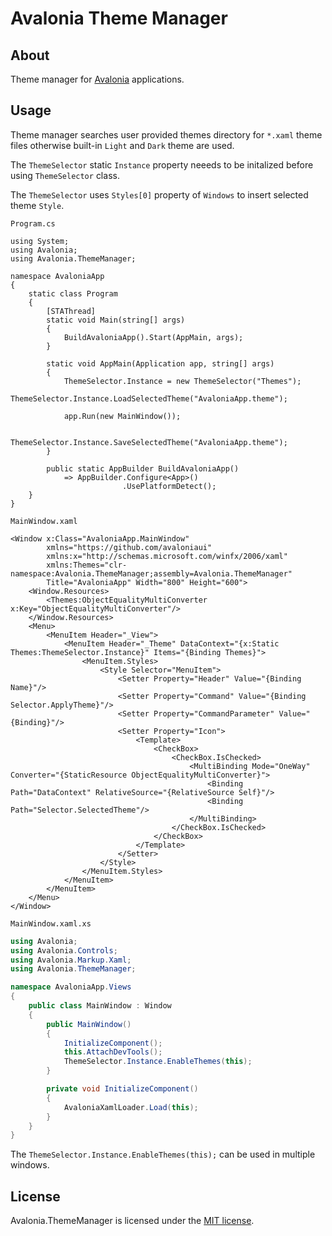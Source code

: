 # Avalonia Theme Manager

## About

Theme manager for [Avalonia](https://github.com/AvaloniaUI/Avalonia) applications.

## Usage

Theme manager searches user provided themes directory for `*.xaml` theme files otherwise built-in `Light` and `Dark` theme are used.

The `ThemeSelector` static `Instance` property neeeds to be initalized before using `ThemeSelector` class.

The `ThemeSelector` uses `Styles[0]` property of `Windows` to insert selected theme `Style`.

`Program.cs`

```
using System;
using Avalonia;
using Avalonia.ThemeManager;

namespace AvaloniaApp
{
    static class Program
    {
        [STAThread]
        static void Main(string[] args)
        {
            BuildAvaloniaApp().Start(AppMain, args);
        }

        static void AppMain(Application app, string[] args)
        {
            ThemeSelector.Instance = new ThemeSelector("Themes");
            ThemeSelector.Instance.LoadSelectedTheme("AvaloniaApp.theme");

            app.Run(new MainWindow());

            ThemeSelector.Instance.SaveSelectedTheme("AvaloniaApp.theme");
        }

        public static AppBuilder BuildAvaloniaApp()
            => AppBuilder.Configure<App>()
                         .UsePlatformDetect();
    }
}
```

`MainWindow.xaml`

```XAML
<Window x:Class="AvaloniaApp.MainWindow"
        xmlns="https://github.com/avaloniaui"
        xmlns:x="http://schemas.microsoft.com/winfx/2006/xaml"
        xmlns:Themes="clr-namespace:Avalonia.ThemeManager;assembly=Avalonia.ThemeManager"
        Title="AvaloniaApp" Width="800" Height="600">
    <Window.Resources>
        <Themes:ObjectEqualityMultiConverter x:Key="ObjectEqualityMultiConverter"/>
    </Window.Resources>
    <Menu>
        <MenuItem Header="_View">
            <MenuItem Header="_Theme" DataContext="{x:Static Themes:ThemeSelector.Instance}" Items="{Binding Themes}">
                <MenuItem.Styles>
                    <Style Selector="MenuItem">
                        <Setter Property="Header" Value="{Binding Name}"/>
                        <Setter Property="Command" Value="{Binding Selector.ApplyTheme}"/>
                        <Setter Property="CommandParameter" Value="{Binding}"/>
                        <Setter Property="Icon">
                            <Template>
                                <CheckBox>
                                    <CheckBox.IsChecked>
                                        <MultiBinding Mode="OneWay" Converter="{StaticResource ObjectEqualityMultiConverter}">
                                            <Binding Path="DataContext" RelativeSource="{RelativeSource Self}"/>
                                            <Binding Path="Selector.SelectedTheme"/>
                                        </MultiBinding>
                                    </CheckBox.IsChecked>
                                </CheckBox>
                            </Template>
                        </Setter>
                    </Style>
                </MenuItem.Styles>
            </MenuItem>
        </MenuItem>
    </Menu>
</Window>
```

`MainWindow.xaml.xs`

```C#
using Avalonia;
using Avalonia.Controls;
using Avalonia.Markup.Xaml;
using Avalonia.ThemeManager;

namespace AvaloniaApp.Views
{
    public class MainWindow : Window
    {
        public MainWindow()
        {
            InitializeComponent();
            this.AttachDevTools();
            ThemeSelector.Instance.EnableThemes(this);
        }

        private void InitializeComponent()
        {
            AvaloniaXamlLoader.Load(this);
        }
    }
}
```

The `ThemeSelector.Instance.EnableThemes(this);` can be used in multiple windows.

## License

Avalonia.ThemeManager is licensed under the [MIT license](LICENSE.TXT).
